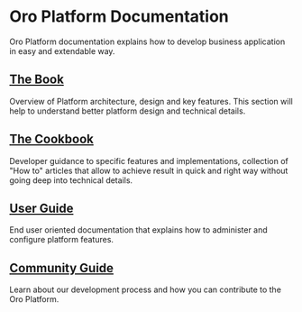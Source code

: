 # Oro Platform Documentation

Oro Platform documentation explains how to develop business application in easy and extendable way.


## [The Book](./book/index.rst)

Overview of Platform architecture, design and key features.
This section will help to understand better platform design and technical details.


## [The Cookbook](./cookbook/index.rst)

Developer guidance to specific features and implementations, collection of "How to" articles that allow
to achieve result in quick and right way without going deep into technical details.


## [User Guide](./user_guide/index.rst)

End user oriented documentation that explains how to administer and configure platform features.


## [Community Guide](./community/index.rst)

Learn about our development process and how you can contribute to the Oro Platform.
